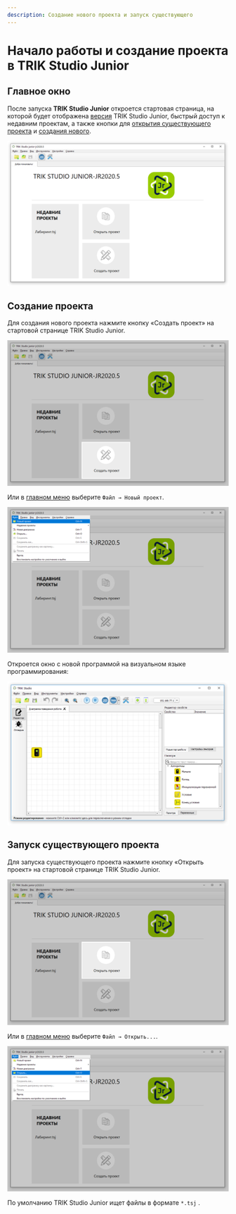 ```yaml
---
description: Создание нового проекта и запуск существующего
---
```


# Начало работы и создание проекта в TRIK Studio Junior

## Главное окно

После запуска **TRIK Studio Junior** откроется стартовая страница, на которой будет отображена [версия](about/version.md) TRIK Studio Junior, быстрый доступ к недавним проектам, а также кнопки для [открытия существующего проекта](start.md#new-project) и [создания нового](start.md#open-project).

![](../.gitbook/assets/main-window.png)

## Создание проекта <a href="#new-project" id="new-project"></a>

Для создания нового проекта нажмите кнопку «Создать проект» на стартовой странице TRIK Studio Junior.

![](../.gitbook/assets/main-window-create.png)

Или в [главном меню](../studio/interface/main-menu.md) выберите `Файл → Новый проект`.&#x20;

![](../.gitbook/assets/main-window-menu-new-project.png)

Откроется окно с новой программой на визуальном языке программирования:

![](<../.gitbook/assets/ts-new-programm (1).png>)

## Запуск существующего проекта <a href="#open-project" id="open-project"></a>

Для запуска существующего проекта нажмите кнопку «Открыть проект» на стартовой странице TRIK Studio Junior.

![](../.gitbook/assets/main-window-open.png)

Или в [главном меню](../studio/interface/main-menu.md) выберите `Файл → Открыть...`.&#x20;

![](../.gitbook/assets/main-window-menu-open-project.png)

По умолчанию TRIK Studio Junior ищет файлы в формате `*.tsj` .
